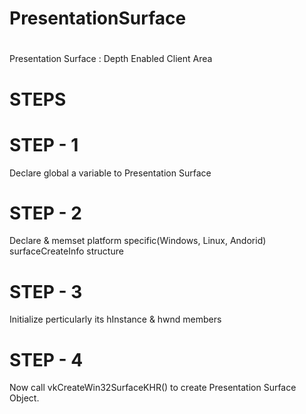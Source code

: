 #
#  **PresentationSurface**
#

Presentation Surface : Depth Enabled Client Area

# STEPS

# STEP - 1
Declare global a variable to Presentation Surface

# STEP - 2
Declare & memset platform specific(Windows, Linux, Andorid) surfaceCreateInfo structure

# STEP - 3
Initialize perticularly its hInstance & hwnd members

# STEP - 4
Now call vkCreateWin32SurfaceKHR() to create Presentation Surface Object.
